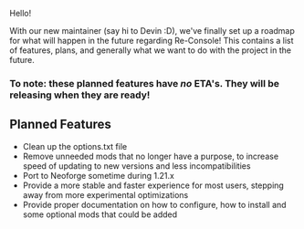 Hello!

With our new maintainer (say hi to Devin :D), we've finally set up a roadmap for what will happen in the future regarding Re-Console!
This contains a list of features, plans, and generally what we want to do with the project in the future.

### To note: these planned features have ***no*** ETA's. They will be releasing when they are ready!


## Planned Features
- Clean up the options.txt file
- Remove unneeded mods that no longer have a purpose, to increase speed of updating to new versions and less incompatibilities 
- Port to Neoforge sometime during 1.21.x
- Provide a more stable and faster experience for most users, stepping away from more experimental optimizations
- Provide proper documentation on how to configure, how to install and some optional mods that could be added
